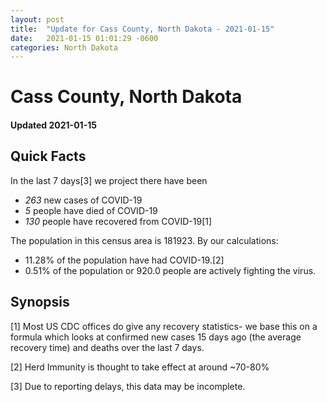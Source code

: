 ```yaml
---
layout: post
title:  "Update for Cass County, North Dakota - 2021-01-15"
date:   2021-01-15 01:01:29 -0600
categories: North Dakota
---
```


# Cass County, North Dakota
#### Updated 2021-01-15

## Quick Facts

In the last 7 days[3] we project there have been
- *263* new cases of COVID-19
- *5* people have died of COVID-19
- *130* people have recovered from COVID-19[1]

The population in this census area is 181923. By our calculations:
- 11.28% of the population have had COVID-19.[2]
- 0.51% of the population or 920.0 people are actively fighting the virus.

## Synopsis




[1] Most US CDC offices do give any recovery statistics- we base this on a formula which looks at confirmed new cases
15 days ago (the average recovery time) and deaths over the last 7 days.

[2] Herd Immunity is thought to take effect at around ~70-80%

[3] Due to reporting delays, this data may be incomplete.
 
    